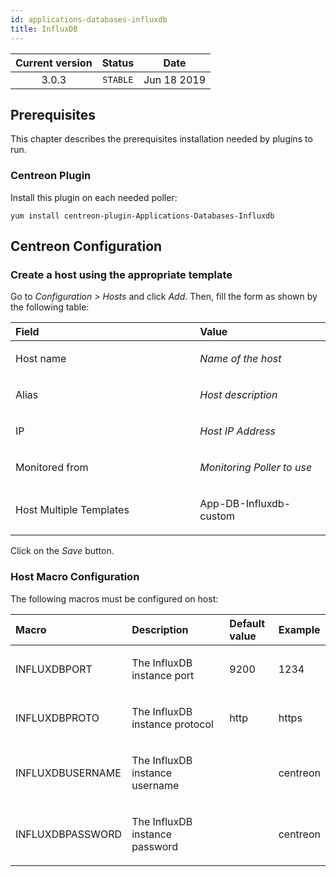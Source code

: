 ```yaml
---
id: applications-databases-influxdb
title: InfluxDB
---
```


| Current version | Status | Date |
| :-: | :-: | :-: |
| 3.0.3 | `STABLE` | Jun 18 2019 |

## Prerequisites
This chapter describes the prerequisites installation needed by plugins
to run.

### Centreon Plugin
Install this plugin on each needed poller:

    yum install centreon-plugin-Applications-Databases-Influxdb

## Centreon Configuration
### Create a host using the appropriate template
Go to *Configuration &gt; Hosts* and click *Add*. Then, fill the form as
shown by the following table:

<table>
<colgroup>
<col width="58%" />
<col width="41%" />
</colgroup>
<thead>
<tr class="header">
<th align="left">Field</th>
<th align="left">Value</th>
</tr>
</thead>
<tbody>
<tr class="odd">
<td align="left"><p>Host name</p></td>
<td align="left"><p><em>Name of the host</em></p></td>
</tr>
<tr class="even">
<td align="left"><p>Alias</p></td>
<td align="left"><p><em>Host description</em></p></td>
</tr>
<tr class="odd">
<td align="left"><p>IP</p></td>
<td align="left"><p><em>Host IP Address</em></p></td>
</tr>
<tr class="even">
<td align="left"><p>Monitored from</p></td>
<td align="left"><p><em>Monitoring Poller to use</em></p></td>
</tr>
<tr class="odd">
<td align="left"><p>Host Multiple Templates</p></td>
<td align="left"><p>App-DB-Influxdb-custom</p></td>
</tr>
</tbody>
</table>

Click on the *Save* button.

### Host Macro Configuration
The following macros must be configured on host:

<table>
<colgroup>
<col width="24%" />
<col width="44%" />
<col width="17%" />
<col width="12%" />
</colgroup>
<thead>
<tr class="header">
<th align="left">Macro</th>
<th align="left">Description</th>
<th align="left">Default value</th>
<th align="left">Example</th>
</tr>
</thead>
<tbody>
<tr class="odd">
<td align="left"><p>INFLUXDBPORT</p></td>
<td align="left"><p>The InfluxDB instance port</p></td>
<td align="left"><p>9200</p></td>
<td align="left"><p>1234</p></td>
</tr>
<tr class="even">
<td align="left"><p>INFLUXDBPROTO</p></td>
<td align="left"><p>The InfluxDB instance protocol</p></td>
<td align="left"><p>http</p></td>
<td align="left"><p>https</p></td>
</tr>
<tr class="odd">
<td align="left"><p>INFLUXDBUSERNAME</p></td>
<td align="left"><p>The InfluxDB instance username</p></td>
<td align="left"><p></p></td>
<td align="left"><p>centreon</p></td>
</tr>
<tr class="even">
<td align="left"><p>INFLUXDBPASSWORD</p></td>
<td align="left"><p>The InfluxDB instance password</p></td>
<td align="left"><p></p></td>
<td align="left"><p>centreon</p></td>
</tr>
</tbody>
</table>

